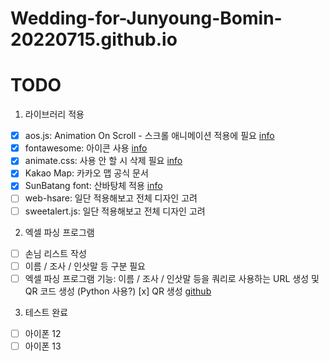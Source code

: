 # Wedding-for-Junyoung-Bomin-20220715.github.io

# TODO

1. 라이브러리 적용  
  - [x] aos.js: Animation On Scroll - 스크롤 애니메이션 적용에 필요 [info](https://michalsnik.github.io/aos/)
  - [x] fontawesome: 아이콘 사용 [info](https://fontawesome.com/)
  - [x] animate.css: 사용 안 할 시 삭제 필요 [info](https://animate.style/)
  - [x] Kakao Map: 카카오 맵 공식 문서  
  - [x] SunBatang font: 산바탕체 적용 [info]()
  - [ ] web-hsare: 일단 적용해보고 전체 디자인 고려
  - [ ] sweetalert.js: 일단 적용해보고 전체 디자인 고려
 
2. 엑셀 파싱 프로그램
  - [ ] 손님 리스트 작성
  - [ ] 이름 / 조사 / 인삿말 등 구분 필요
  - [ ] 엑셀 파싱 프로그램 기능: 이름 / 조사 / 인삿말 등을 쿼리로 사용하는 URL 생성 및 QR 코드 생성 (Python 사용?)
    [x] QR 생성 [github](https://github.com/sauber92/heart_qrcode_generator)
    
3. 테스트 완료
  - [ ] 아이폰 12
  - [ ] 아이폰 13
